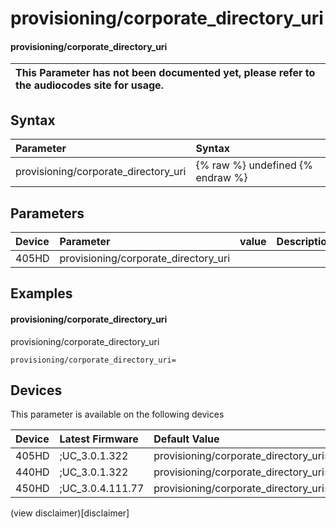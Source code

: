 ﻿---
description: provisioning/corporate_directory_uri
search:
    keywords: ['provisioning','corporate_directory_uri']
---

# provisioning/corporate_directory_uri

#### provisioning/corporate_directory_uri


| This Parameter has not been documented yet, please refer to the audiocodes site for usage.  |
| :--- |

## Syntax
| Parameter | Syntax |
| :--- | :--- |
|provisioning/corporate_directory_uri | {% raw %} undefined {% endraw %} |

## Parameters
|Device|Parameter|value|Description|
|:---|:---|:---|:---|
| 405HD | provisioning/corporate_directory_uri |  |  |

## Examples
#### provisioning/corporate_directory_uri

provisioning/corporate_directory_uri

```
provisioning/corporate_directory_uri=
```

## Devices
This parameter is available on the following devices

| Device | Latest Firmware | Default Value |
|:---|:---|:---|
| 405HD | ;UC_3.0.1.322 | provisioning/corporate_directory_uri= 
| 440HD | ;UC_3.0.1.322 | provisioning/corporate_directory_uri= 
| 450HD | ;UC_3.0.4.111.77 | provisioning/corporate_directory_uri= 

(view disclaimer)[disclaimer]

